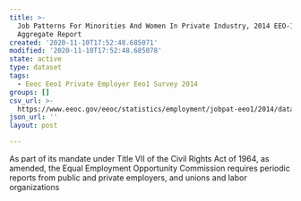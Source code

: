 ```yaml
---
title: >-
  Job Patterns For Minorities And Women In Private Industry, 2014 EEO-1 NAICS-5
  Aggregate Report
created: '2020-11-10T17:52:48.685071'
modified: '2020-11-10T17:52:48.685078'
state: active
type: dataset
tags:
  - Eeoc Eeo1 Private Employer Eeo1 Survey 2014
groups: []
csv_url: >-
  https://www.eeoc.gov/eeoc/statistics/employment/jobpat-eeo1/2014/datasets/year14_nac5.txt
json_url: ''
layout: post

---
```

As part of its mandate under Title VII of the Civil Rights Act of 1964, as amended, the Equal Employment Opportunity Commission requires periodic reports from public and private employers, and unions and labor organizations 
